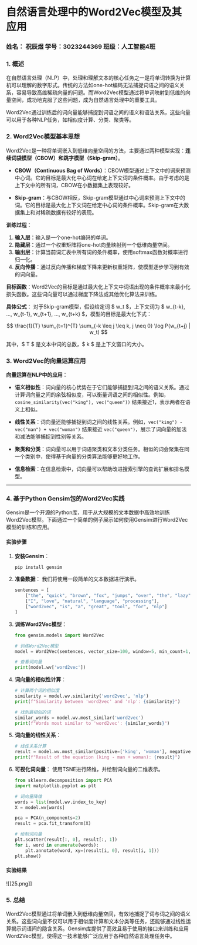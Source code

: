 # 自然语言处理中的Word2Vec模型及其应用



### 姓名： 祝辰煜   学号：3023244369   班级：人工智能4班



### 1. 概述

在自然语言处理（NLP）中，处理和理解文本的核心任务之一是将单词转换为计算机可以理解的数字形式。传统的方法如one-hot编码无法捕捉词语之间的语义关系，容易导致高维稀疏向量的问题。而Word2Vec模型通过将单词映射到低维的向量空间，成功地克服了这些问题，成为自然语言处理中的重要工具。

Word2Vec通过训练后的词向量能够捕捉到词语之间的语义和语法关系，这些向量可以用于各种NLP任务，如相似度计算、分类、聚类等。



### 2. Word2Vec模型基本思想

Word2Vec是一种将单词嵌入到低维向量空间的方法，主要通过两种模型实现：**连续词袋模型（CBOW）**和**跳字模型（Skip-gram）**。

- **CBOW（Continuous Bag of Words）**：CBOW模型通过上下文中的词来预测中心词。它的目标是最大化中心词在给定上下文词的条件概率。由于考虑的是上下文中的所有词，CBOW在小数据集上表现较好。

- **Skip-gram**：与CBOW相反，Skip-gram模型通过中心词来预测上下文中的词。它的目标是最大化上下文词在给定中心词的条件概率。Skip-gram在大数据集上和对稀疏数据有较好的表现。

**训练过程**：
1. **输入层**：输入是一个one-hot编码的单词。
2. **隐藏层**：通过一个权重矩阵将one-hot向量映射到一个低维向量空间。
3. **输出层**：计算当前词汇表中所有词的条件概率，使用softmax函数对概率进行归一化。
4. **反向传播**：通过反向传播和梯度下降来更新权重矩阵，使模型逐步学习到有效的词向量。

**目标函数**：Word2Vec的目标是通过最大化上下文中词语出现的条件概率来最小化损失函数。这些词向量可以通过梯度下降法或其他优化算法来训练。

**具体公式**：
对于Skip-gram模型，假设给定词 $ w_t $，上下文词为 $ w_{t-k}, ..., w_{t-1}, w_{t+1}, ..., w_{t+k} $，模型的目标是最大化下式：

$$
\frac{1}{T} \sum_{t=1}^{T} \sum_{-k \leq j \leq k, j \neq 0} \log P(w_{t+j} | w_t) 
$$

其中，$ T $ 是文本中词的总数，$ k $ 是上下文窗口的大小。



### 3. Word2Vec的向量运算应用

**向量运算在NLP中的应用**：

- **语义相似性**：词向量的核心优势在于它们能够捕捉到词之间的语义关系。通过计算词向量之间的余弦相似度，可以衡量词语之间的相似性。例如，`cosine_similarity(vec("king"), vec("queen"))` 结果接近1，表示两者在语义上相似。

- **线性关系**：词向量还能够捕捉到词之间的线性关系。例如，`vec("king") - vec("man") + vec("woman")` 结果接近 `vec("queen")`，展示了词向量的加法和减法能够捕捉到性别等关系。

- **聚类和分类**：词向量可以用于词语聚类和文本分类任务。相似的词会聚集在同一个类别中，使得基于向量的分类算法能够更好地工作。

- **信息检索**：在信息检索中，词向量可以帮助改进搜索引擎的查询扩展和排名模型。

---



### 4. 基于Python Gensim包的Word2Vec实践

Gensim是一个开源的Python库，用于从大规模的文本数据中高效地训练Word2Vec模型。下面通过一个简单的例子展示如何使用Gensim进行Word2Vec模型的训练和应用。

#### 实验步骤

1. **安装Gensim**：
   ```bash
   pip install gensim
   ```

2. **准备数据**：
   我们将使用一段简单的文本数据进行演示。

   ```python
   sentences = [
       ["the", "quick", "brown", "fox", "jumps", "over", "the", "lazy", "dog"],
       ["I", "love", "natural", "language", "processing"],
       ["word2vec", "is", "a", "great", "tool", "for", "nlp"]
   ]
   ```

3. **训练Word2Vec模型**：
   ```python
   from gensim.models import Word2Vec
   
   # 训练Word2Vec模型
   model = Word2Vec(sentences, vector_size=100, window=5, min_count=1, workers=4)
   
   # 查看词向量
   print(model.wv['word2vec'])
   ```

4. **词向量的相似性计算**：
   ```python
   # 计算两个词的相似度
   similarity = model.wv.similarity('word2vec', 'nlp')
   print(f"Similarity between 'word2vec' and 'nlp': {similarity}")
   
   # 找到最相似的词
   similar_words = model.wv.most_similar('word2vec')
   print(f"Words most similar to 'word2vec': {similar_words}")
   ```

5. **词向量的线性关系**：
   ```python
   # 线性关系计算
   result = model.wv.most_similar(positive=['king', 'woman'], negative=['man'])
   print(f"Result of the equation (king - man + woman): {result}")
   ```

6. **可视化词向量**：
   使用TSNE进行降维，并绘制词向量的二维表示。

   ```python
   from sklearn.decomposition import PCA
   import matplotlib.pyplot as plt
   
   # 词向量降维
   words = list(model.wv.index_to_key)
   X = model.wv[words]
   
   pca = PCA(n_components=2)
   result = pca.fit_transform(X)
   
   # 绘制词向量
   plt.scatter(result[:, 0], result[:, 1])
   for i, word in enumerate(words):
       plt.annotate(word, xy=(result[i, 0], result[i, 1]))
   plt.show()
   ```

#### 实验结果
![[25.png]]

### 5. 总结

Word2Vec模型通过将单词嵌入到低维向量空间，有效地捕捉了词与词之间的语义关系。这些词向量不仅可以用于相似度计算和文本分类等任务，还能够通过线性运算揭示词语间的隐含关系。Gensim库提供了高效且易于使用的接口来训练和应用Word2Vec模型，使得这一技术能够广泛应用于各种自然语言处理任务中。

